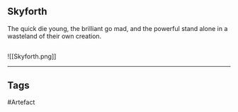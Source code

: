 ## Skyforth
The quick die young, the brilliant go mad,
and the powerful stand alone in a wasteland of their own creation.
## 
![[Skyforth.png]]

---
## Tags
#Artefact